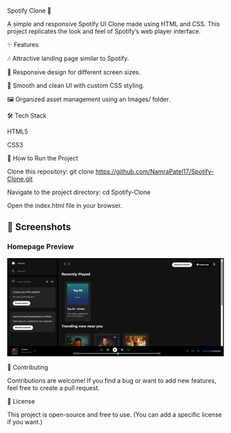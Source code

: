 Spotify Clone 🎵

A simple and responsive Spotify UI Clone made using HTML and CSS.
This project replicates the look and feel of Spotify’s web player interface.



✨ Features

🎶 Attractive landing page similar to Spotify.

📱 Responsive design for different screen sizes.

🎨 Smooth and clean UI with custom CSS styling.

🖼️ Organized asset management using an Images/ folder.



🛠️ Tech Stack

HTML5

CSS3

    
🚀 How to Run the Project

Clone this repository:
git clone https://github.com/NamraPatel17/Spotify-Clone.git

Navigate to the project directory:
cd Spotify-Clone

Open the index.html file in your browser.



## 📸 Screenshots

### Homepage Preview

![Spotify Clone Homepage](Images/homepage-screenshot.png)



🤝 Contributing

Contributions are welcome! If you find a bug or want to add new features, feel free to create a pull request.



📄 License

This project is open-source and free to use.
(You can add a specific license if you want.)
